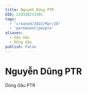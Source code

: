 ```yaml
---
title: Nguyễn Dũng PTR
UID: 220328213501
tags:
  - 'created/2022/Mar/28'
  - 'permanent/people'
aliases:
  - Gâu Gâu
  - Dũng Gâu
publish: False
---
```

# Nguyễn Dũng PTR
Dũng Gâu PTR
